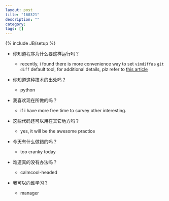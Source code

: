 ```yaml
---
layout: post
title: "160321"
description: ""
category: 
tags: []
---
```

{% include JB/setup %}

* 你知道程序为什么要这样运行吗？
  * recently, i found there is more convenience way to set `vimdiff`as `git diff` default tool, for additional details, plz refer to [this article](https://webcache.googleusercontent.com/search?q=cache:3p3_YXGcfeEJ:https://blog.longwin.com.tw/2009/11/vimdiff-vs-git-diff-2009/+&cd=1&hl=zh-TW&ct=clnk&gl=tw)

* 你知道这种技术的出处吗？
  * python

* 我喜欢现在所做的吗？
  * if i have more free time to survey other interesting.

* 这些代码还可以用在其它地方吗？
  * yes, it will be the awesome practice

* 今天有什么做错的吗？
  * too cranky today

* 难道真的没有办法吗？
  * calmcool-headed 

* 我可以向谁学习？
  * manager
